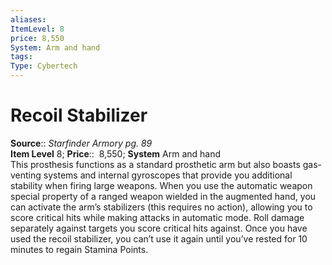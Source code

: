 ```yaml
---
aliases: 
ItemLevel: 8
price: 8,550
System: Arm and hand
tags: 
Type: Cybertech
---
```


# Recoil Stabilizer

**Source**:: _Starfinder Armory pg. 89_  
**Item Level** 8;
**Price**::  8,550; **System** Arm and hand  
This prosthesis functions as a standard prosthetic arm but also boasts gas-venting systems and internal gyroscopes that provide you additional stability when firing large weapons. When you use the automatic weapon special property of a ranged weapon wielded in the augmented hand, you can activate the arm’s stabilizers (this requires no action), allowing you to score critical hits while making attacks in automatic mode. Roll damage separately against targets you score critical hits against. Once you have used the recoil stabilizer, you can’t use it again until you’ve rested for 10 minutes to regain Stamina Points.
